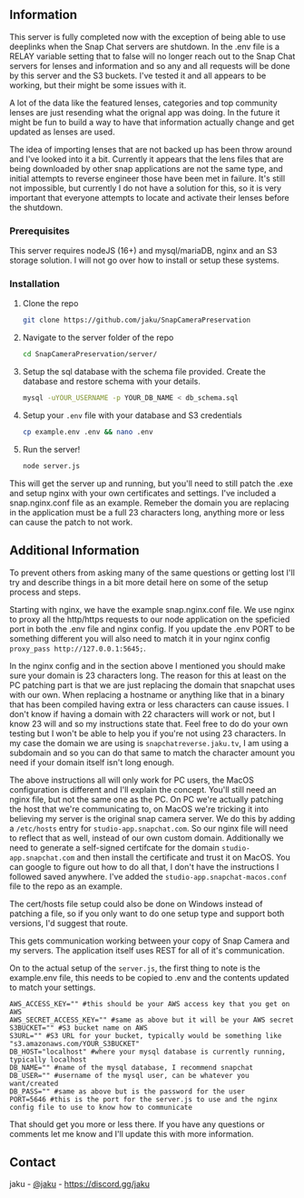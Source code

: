 ## Information

This server is fully completed now with the exception of being able to use deeplinks when the Snap Chat servers are shutdown. In the .env file is a RELAY variable setting that to false will no longer reach out to the Snap Chat servers for lenses and information and so any and all requests will be done by this server and the S3 buckets. I've tested it and all appears to be working, but their might be some issues with it.

A lot of the data like the featured lenses, categories and top community lenses are just resending what the orignal app was doing. In the future it might be fun to build a way to have that information actually change and get updated as lenses are used.

The idea of importing lenses that are not backed up has been throw around and I've looked into it a bit. Currently it appears that the lens files that are being downloaded by other snap applications are not the same type, and initial attempts to reverse engineer those have been met in failure. It's still not impossible, but currently I do not have a solution for this, so it is very important that everyone attempts to locate and activate their lenses before the shutdown.


### Prerequisites

This server requires nodeJS (16+) and mysql/mariaDB, nginx and an S3 storage solution. I will not go over how to install or setup these systems. 


### Installation

1. Clone the repo
   ```sh
   git clone https://github.com/jaku/SnapCameraPreservation
   ```
2. Navigate to the server folder of the repo
   ```sh
   cd SnapCameraPreservation/server/
   ```
3. Setup the sql database with the schema file provided. Create the database and restore schema with your details.
   ```sh
   mysql -uYOUR_USERNAME -p YOUR_DB_NAME < db_schema.sql
   ```
4. Setup your `.env` file with your database and S3 credentials
   ```sh
   cp example.env .env && nano .env
   ```
5. Run the server!
   ```sh
   node server.js
   ```

This will get the server up and running, but you'll need to still patch the .exe and setup nginx with your own certificates and settings. I've included a snap.nginx.conf file as an example. Remeber the domain you are replacing in the application must be a full 23 characters long, anything more or less can cause the patch to not work. 

## Additional Information

To prevent others from asking many of the same questions or getting lost I'll try and describe things in a bit more detail here on some of the setup process and steps.

Starting with nginx, we have the example snap.nginx.conf file. We use nginx to proxy all the http/https requests to our node application on the speficied port in both the .env file and nginx config. If you update the .env PORT to be something different you will also need to match it in your nginx config ``proxy_pass http://127.0.0.1:5645;``.

In the nginx config and in the section above I mentioned you should make sure your domain is 23 characters long. The reason for this at least on the PC patching part is that we are just replacing the domain that snapchat uses with our own. When replacing a hostname or anything like that in a binary that has been compiled having extra or less characters can cause issues. I don't know if having a domain with 22 characters will work or not, but I know 23 will and so my instructions state that. Feel free to do do your own testing but I won't be able to help you if you're not using 23 characters. In my case the domain we are using is ``snapchatreverse.jaku.tv``, I am using a subdomain and so you can do that same to match the character amount you need if your domain itself isn't long enough.

The above instructions all will only work for PC users, the MacOS configuration is different and I'll explain the concept. You'll still need an nginx file, but not the same one as the PC. On PC we're actually patching the host that we're communicating to, on MacOS we're tricking it into believing my server is the original snap camera server. We do this by adding a ``/etc/hosts`` entry for ``studio-app.snapchat.com``. So our nginx file will need to reflect that as well, instead of our own custom domain. Additionally we need to generate a self-signed certifcate for the domain ``studio-app.snapchat.com`` and then install the certificate and trust it on MacOS. You can google to figure out how to do all that, I don't have the instructions I followed saved anywhere. I've added the `studio-app.snapchat-macos.conf` file to the repo as an example.

The cert/hosts file setup could also be done on Windows instead of patching a file, so if you only want to do one setup type and support both versions, I'd suggest that route.

This gets communication working between your copy of Snap Camera and my servers. The application itself uses REST for all of it's communication.

On to the actual setup of the ``server.js``, the first thing to note is the example.env file, this needs to be copied to .env and the contents updated to match your settings.

```
AWS_ACCESS_KEY="" #this should be your AWS access key that you get on AWS
AWS_SECRET_ACCESS_KEY="" #same as above but it will be your AWS secret
S3BUCKET="" #S3 bucket name on AWS
S3URL="" #S3 URL for your bucket, typically would be something like "s3.amazonaws.com/YOUR_S3BUCKET"
DB_HOST="localhost" #where your mysql database is currently running, typically localhost
DB_NAME="" #name of the mysql database, I recommend snapchat
DB_USER="" #username of the mysql user, can be whatever you want/created
DB_PASS="" #same as above but is the password for the user
PORT=5646 #this is the port for the server.js to use and the nginx config file to use to know how to communicate
```

That should get you more or less there. If you have any questions or comments let me know and I'll update this with more information.

## Contact 

jaku - [@jaku](https://twitter.com/jaku) - https://discord.gg/jaku


